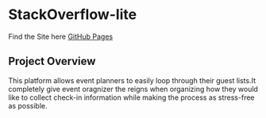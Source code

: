 
# StackOverflow-lite
Find the Site here [GitHub Pages](https://steveviko.github.io/level-up-35-sept/)

## Project Overview
This platform allows event planners to easily loop through their guest lists.It completely give event oragnizer the reigns when organizing how they would like to collect check-in information while making the process as stress-free as possible.
